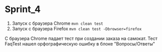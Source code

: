 # Sprint_4
1. Запуск с браузера Chrome
```mvn clean test```
2. Запуск с браузера Firefox
```mvn clean test -Dbrowser=firefox```

С браузера Chrome падает тест при создании заказа на самокат.
Тест FaqTest нашел орфографическую ошибку в блоке "Вопросы/Ответы"
